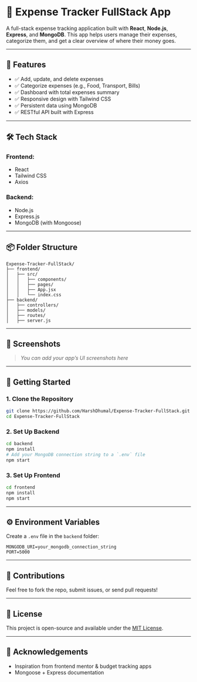# 💸 Expense Tracker FullStack App

A full-stack expense tracking application built with **React**, **Node.js**, **Express**, and **MongoDB**. This app helps users manage their expenses, categorize them, and get a clear overview of where their money goes.

---

## 🚀 Features

- ✅ Add, update, and delete expenses
- ✅ Categorize expenses (e.g., Food, Transport, Bills)
- ✅ Dashboard with total expenses summary
- ✅ Responsive design with Tailwind CSS
- ✅ Persistent data using MongoDB
- ✅ RESTful API built with Express

---

## 🛠️ Tech Stack

### Frontend:
- React
- Tailwind CSS
- Axios

### Backend:
- Node.js
- Express.js
- MongoDB (with Mongoose)

---

## 📦 Folder Structure

```
Expense-Tracker-FullStack/
├── frontend/
│   ├── src/
│   │   ├── components/
│   │   ├── pages/
│   │   ├── App.jsx
│   │   └── index.css
├── backend/
│   ├── controllers/
│   ├── models/
│   ├── routes/
│   ├── server.js
```

---

## 📸 Screenshots

> _You can add your app’s UI screenshots here_

---

## 📍 Getting Started

### 1. Clone the Repository

```bash
git clone https://github.com/HarshDhumal/Expense-Tracker-FullStack.git
cd Expense-Tracker-FullStack
```

### 2. Set Up Backend

```bash
cd backend
npm install
# Add your MongoDB connection string to a `.env` file
npm start
```

### 3. Set Up Frontend

```bash
cd frontend
npm install
npm start
```

---

## ⚙️ Environment Variables

Create a `.env` file in the `backend` folder:

```env
MONGODB_URI=your_mongodb_connection_string
PORT=5000
```

---

## 🤝 Contributions

Feel free to fork the repo, submit issues, or send pull requests!

---

## 📜 License

This project is open-source and available under the [MIT License](LICENSE).

---

## 🙌 Acknowledgements

- Inspiration from frontend mentor & budget tracking apps
- Mongoose + Express documentation
